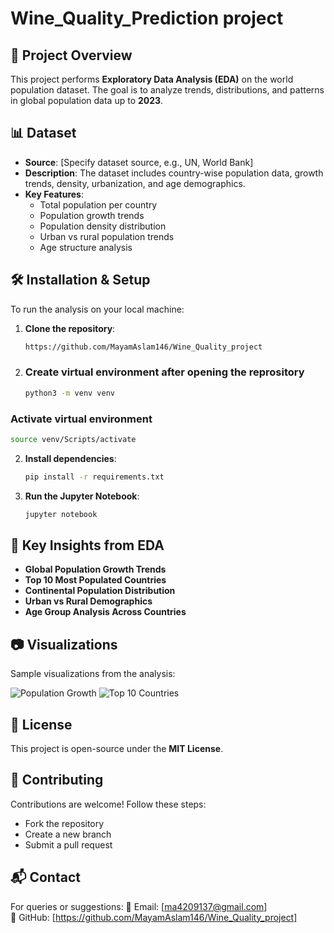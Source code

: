 # Wine_Quality_Prediction project

## 📌 Project Overview
This project performs **Exploratory Data Analysis (EDA)** on the world population dataset. The goal is to analyze trends, distributions, and patterns in global population data up to **2023**.

## 📊 Dataset
- **Source**: [Specify dataset source, e.g., UN, World Bank]
- **Description**: The dataset includes country-wise population data, growth trends, density, urbanization, and age demographics.
- **Key Features**:
  - Total population per country
  - Population growth trends
  - Population density distribution
  - Urban vs rural population trends
  - Age structure analysis

## 🛠️ Installation & Setup
To run the analysis on your local machine:

1. **Clone the repository**:
   ```bash
   https://github.com/MayamAslam146/Wine_Quality_project
   ```

2. ### Create virtual environment after opening the reprository
   ```bash
   python3 -m venv venv
   ```

  ### Activate virtual environment
   ```bash
   source venv/Scripts/activate

   ```
   
2. **Install dependencies**:
   ```bash
   pip install -r requirements.txt
   ```

3. **Run the Jupyter Notebook**:
   ```bash
   jupyter notebook
   ```

## 📌 Key Insights from EDA
- **Global Population Growth Trends**
- **Top 10 Most Populated Countries**
- **Continental Population Distribution**
- **Urban vs Rural Demographics**
- **Age Group Analysis Across Countries**

## 📷 Visualizations
Sample visualizations from the analysis:

![Population Growth](images/population_growth.png)
![Top 10 Countries](images/top_10_countries.png)

## 📜 License
This project is open-source under the **MIT License**.

## 🤝 Contributing
Contributions are welcome! Follow these steps:
- Fork the repository
- Create a new branch
- Submit a pull request

## 📬 Contact
For queries or suggestions:
📧 Email: [ma4209137@gmail.com]  
🔗 GitHub: [https://github.com/MayamAslam146/Wine_Quality_project]
